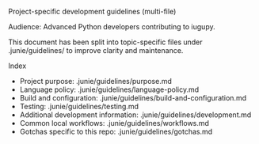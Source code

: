 Project-specific development guidelines (multi-file)

Audience: Advanced Python developers contributing to iugupy.

This document has been split into topic-specific files under .junie/guidelines/ to improve clarity and maintenance.

Index
- Project purpose: .junie/guidelines/purpose.md
- Language policy: .junie/guidelines/language-policy.md
- Build and configuration: .junie/guidelines/build-and-configuration.md
- Testing: .junie/guidelines/testing.md
- Additional development information: .junie/guidelines/development.md
- Common local workflows: .junie/guidelines/workflows.md
- Gotchas specific to this repo: .junie/guidelines/gotchas.md
